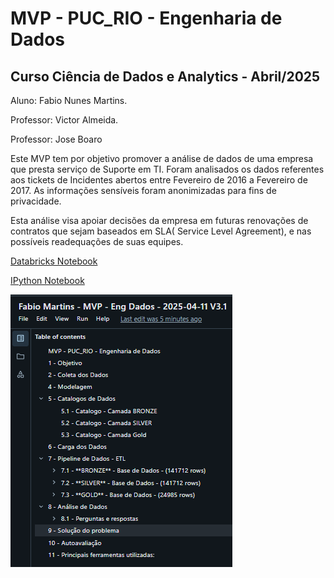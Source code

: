 # MVP - PUC_RIO - Engenharia de Dados

## Curso Ciência de Dados e Analytics - Abril/2025


Aluno: Fabio Nunes Martins.

Professor: Victor Almeida.

Professor: Jose Boaro


Este MVP tem por objetivo promover a análise de dados de uma empresa que presta serviço de Suporte em TI. Foram analisados os dados referentes aos tickets de Incidentes abertos entre Fevereiro de 2016 a Fevereiro de 2017. As informações sensíveis foram anonimizadas para fins de privacidade.

Esta análise visa apoiar decisões da empresa em futuras renovações de contratos que sejam baseados em SLA( Service Level Agreement), e nas possíveis readequações de suas equipes.

<a href="https://databricks-prod-cloudfront.cloud.databricks.com/public/4027ec902e239c93eaaa8714f173bcfc/1040150379560922/2644236672359905/1506217728357347/latest.html">Databricks Notebook</a></p>
        
<a href="Fabio Martins - MVP - Eng Dados - 2025-04-11 V3.1.ipynb">IPython Notebook</a>



<a href="Fabio Martins - MVP - Eng Dados - 2025-04-11 V3.1.ipynb"> <img src="img/Tabela_de_Conteudos.png"> </a>

